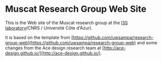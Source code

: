 Muscat Research Group Web Site
==============================

This is the Web site of the Muscat research group at the [I3S laboratory](https://www.i3s.unice.fr/)(CNRS / Université Côte d'Azur).

It is based on the template from [https://github.com/uwsampa/research-group-web](https://github.com/uwsampa/research-group-web) and some changes from the Ace design research team at [http://ace-design.github.io/](http://ace-design.github.io/).
